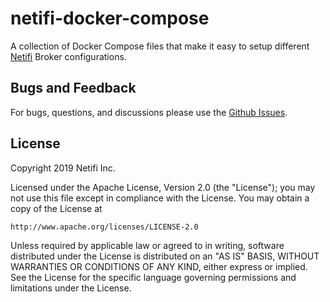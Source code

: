 # netifi-docker-compose
A collection of Docker Compose files that make it easy to setup different [Netifi](https://www.netifi.com) Broker configurations.

## Bugs and Feedback
For bugs, questions, and discussions please use the [Github Issues](https://github.com/gregwhitaker/netifi-docker-compose/issues).

## License
Copyright 2019 Netifi Inc.

Licensed under the Apache License, Version 2.0 (the "License");
you may not use this file except in compliance with the License.
You may obtain a copy of the License at

    http://www.apache.org/licenses/LICENSE-2.0

Unless required by applicable law or agreed to in writing, software
distributed under the License is distributed on an "AS IS" BASIS,
WITHOUT WARRANTIES OR CONDITIONS OF ANY KIND, either express or implied.
See the License for the specific language governing permissions and
limitations under the License.